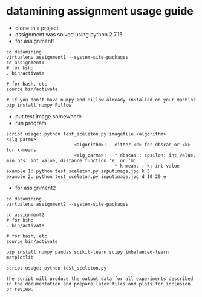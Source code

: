 # datamining assignment usage guide
* clone this project
* assignment was solved using python 2.7.15
* for assignment1
```
cd datamining
virtualenv assignment1 --system-site-packages
cd assignment1
# for ksh:
. bin/activate

# for bash, etc
source bin/activate

# if you don't have numpy and Pillow already installed on your machine
pip install numpy Pillow
```
* put test image somewhere
* run program
```
script usage: python test_sceleton.py imagefile <algorithm> <alg_parms>
                         <algorithm>:   either <d> for dbscan or <k> for k-means
                         <alg_parms>:   * dbscan : epsilon: int value, min_pts: int value, distance_function 'e' or 'm'
                                        * k-means : k: int value
example 1: python test_sceleton.py inputimage.jpg k 5
example 2: python test_sceleton.py inputimage.jpg d 10 20 e
```
* for assignment2
```
cd datamining
virtualenv assignment2 --system-site-packages

cd assignment2
# for ksh:
. bin/activate

# for bash, etc
source bin/activate

pip install numpy pandas scikit-learn scipy imbalanced-learn matplotlib 

script usage: python test_sceleton.py 

the script will produce the output data for all experiments described in the documentation and prepare latex files and plots for inclusion or review.

```
